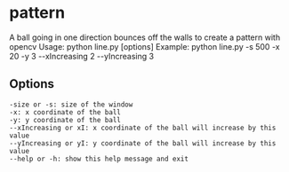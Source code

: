 # pattern
A ball going in one direction bounces off the walls to create a pattern with opencv
Usage: python line.py [options]
Example: python line.py -s 500 -x 20 -y 3 --xIncreasing 2 --yIncreasing 3
## Options
```
-size or -s: size of the window
-x: x coordinate of the ball
-y: y coordinate of the ball
--xIncreasing or xI: x coordinate of the ball will increase by this value
--yIncreasing or yI: y coordinate of the ball will increase by this value
--help or -h: show this help message and exit
```
